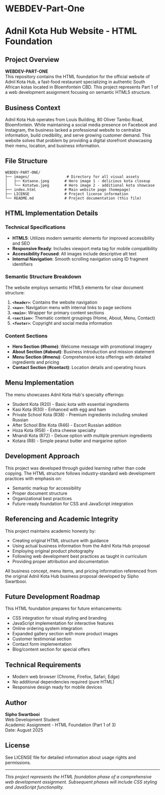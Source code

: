 # WEBDEV-Part-One 
# Adnil Kota Hub Website - HTML Foundation

## Project Overview
**WEBDEV-PART-ONE**  
This repository contains the HTML foundation for the official website of Adnil Kota Hub, a fast-food restaurant specializing in authentic South African kotas located in Bloemfontein CBD. This project represents Part 1 of a web development assignment focusing on semantic HTML5 structure.

## Business Context
Adnil Kota Hub operates from Louis Building, 80 Oliver Tambo Road, Bloemfontein. While maintaining a social media presence on Facebook and Instagram, the business lacked a professional website to centralize information, build credibility, and serve growing customer demand. This website solves that problem by providing a digital storefront showcasing their menu, location, and business information.

## File Structure
```
WEBDEV-PART-ONE/
├── images/                 # Directory for all visual assets
│   ├── Kotaone.jpeg       # Hero image 1 - delicious kota closeup
│   └── Kotatwo.jpeg       # Hero image 2 - additional kota showcase
├── index.html             # Main website page (homepage)
├── LICENSE                # Project license information
└── README.md              # Project documentation (this file)
```

## HTML Implementation Details

### Technical Specifications
- **HTML5**: Utilizes modern semantic elements for improved accessibility and SEO
- **Responsive Ready**: Includes viewport meta tag for mobile compatibility
- **Accessibility Focused**: All images include descriptive alt text
- **Internal Navigation**: Smooth scrolling navigation using ID fragment identifiers

### Semantic Structure Breakdown
The website employs semantic HTML5 elements for clear document structure:

1. **`<header>`**: Contains the website navigation
2. **`<nav>`**: Navigation menu with internal links to page sections
3. **`<main>`**: Wrapper for primary content sections
4. **`<section>`**: Thematic content groupings (Home, About, Menu, Contact)
5. **`<footer>`**: Copyright and social media information

### Content Sections
- **Hero Section (#home)**: Welcome message with promotional imagery
- **About Section (#about)**: Business introduction and mission statement
- **Menu Section (#menu)**: Comprehensive kota offerings with detailed ingredients and pricing
- **Contact Section (#contact)**: Location details and operating hours

## Menu Implementation
The menu showcases Adnil Kota Hub's specialty offerings:
- Student Kota (R20) - Basic kota with essential ingredients
- Kasi Kota (R30) - Enhanced with egg and ham
- Private School Kota (R38) - Premium ingredients including smoked Russian
- After School Bite Kota (R46) - Escort Russian addition
- Hoza Kota (R58) - Extra cheese specialty
- Mnandi Kota (R72) - Deluxe option with multiple premium ingredients
- Kotara (R8) - Simple peanut butter and margarine option

## Development Approach
This project was developed through guided learning rather than code copying. The HTML structure follows industry-standard web development practices with emphasis on:
- Semantic markup for accessibility
- Proper document structure
- Organizational best practices
- Future-ready foundation for CSS and JavaScript integration

## Referencing and Academic Integrity
This project maintains academic honesty by:
- Creating original HTML structure with guidance
- Using actual business information from the Adnil Kota Hub proposal
- Employing original product photography
- Following web development best practices as taught in curriculum
- Providing proper attribution and documentation

All business concept, menu items, and pricing information referenced from the original Adnil Kota Hub business proposal developed by Sipho Swartbooi.

## Future Development Roadmap
This HTML foundation prepares for future enhancements:
- CSS integration for visual styling and branding
- JavaScript implementation for interactive features
- Online ordering system integration
- Expanded gallery section with more product images
- Customer testimonial section
- Contact form implementation
- Blog/content section for special offers

## Technical Requirements
- Modern web browser (Chrome, Firefox, Safari, Edge)
- No additional dependencies required (pure HTML)
- Responsive design ready for mobile devices

## Author
**Sipho Swartbooi**  
Web Development Student  
Academic Assignment - HTML Foundation (Part 1 of 3)  
Date: August 2025

## License
See LICENSE file for detailed information about usage rights and permissions.

---

*This project represents the HTML foundation phase of a comprehensive web development assignment. Subsequent phases will include CSS styling and JavaScript functionality.*